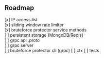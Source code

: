 ## Roadmap

[x] IP access list  
[x] sliding window rate limiter  
[x] bruteforce protector service methods  
[ ] persistent storage (MongoDB/Redis)  
[ ] grpc api .proto  
[ ] grpc server  
[ ] bruteforce protector cli (grpc)
[ ] ctx
[ ] tests
